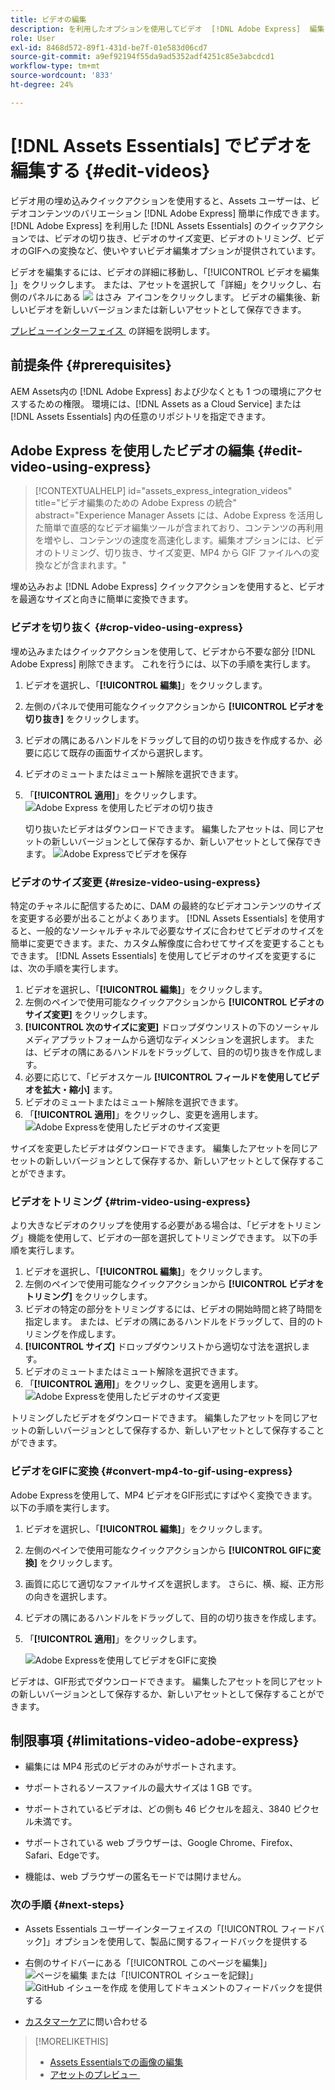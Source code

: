 ```yaml
---
title: ビデオの編集
description: を利用したオプションを使用してビデオ  [!DNL Adobe Express]  編集し、更新したビデオをバージョンとして保存します。
role: User
exl-id: 8468d572-89f1-431d-be7f-01e583d06cd7
source-git-commit: a9ef92194f55da9ad5352adf4251c85e3abcdcd1
workflow-type: tm+mt
source-wordcount: '833'
ht-degree: 24%

---
```


# [!DNL Assets Essentials] でビデオを編集する {#edit-videos}

ビデオ用の埋め込みクイックアクションを使用すると、Assets ユーザーは、ビデオコンテンツのバリエーション [!DNL Adobe Express] 簡単に作成できます。 [!DNL Adobe Express] を利用した [!DNL Assets Essentials] のクイックアクションでは、ビデオの切り抜き、ビデオのサイズ変更、ビデオのトリミング、ビデオのGIFへの変換など、使いやすいビデオ編集オプションが提供されています。

ビデオを編集するには、ビデオの詳細に移動し、「[!UICONTROL &#x200B; ビデオを編集 &#x200B;]」をクリックします。 または、アセットを選択して「詳細」をクリックし、右側のパネルにある ![&#x200B; はさみ &#x200B;](assets/do-not-localize/cut.svg) アイコンをクリックします。 ビデオの編集後、新しいビデオを新しいバージョンまたは新しいアセットとして保存できます。

[&#x200B; プレビューインターフェイス &#x200B;](/help/using/navigate-view.md#preview-assets) の詳細を説明します。

## 前提条件 {#prerequisites}

AEM Assets内の [!DNL Adobe Express] および少なくとも 1 つの環境にアクセスするための権限。 環境には、[!DNL Assets as a Cloud Service] または [!DNL Assets Essentials] 内の任意のリポジトリを指定できます。

## Adobe Express を使用したビデオの編集 {#edit-video-using-express}

>[!CONTEXTUALHELP]
>id="assets_express_integration_videos"
>title="ビデオ編集のための Adobe Express の統合"
>abstract="Experience Manager Assets には、Adobe Express を活用した簡単で直感的なビデオ編集ツールが含まれており、コンテンツの再利用を増やし、コンテンツの速度を高速化します。編集オプションには、ビデオのトリミング、切り抜き、サイズ変更、MP4 から GIF ファイルへの変換などが含まれます。"

埋め込みおよ [!DNL Adobe Express] クイックアクションを使用すると、ビデオを最適なサイズと向きに簡単に変換できます。

### ビデオを切り抜く {#crop-video-using-express}

埋め込みまたはクイックアクションを使用して、ビデオから不要な部分 [!DNL Adobe Express] 削除できます。 これを行うには、以下の手順を実行します。

1. ビデオを選択し、「**[!UICONTROL 編集]**」をクリックします。
2. 左側のパネルで使用可能なクイックアクションから **[!UICONTROL ビデオを切り抜き]** をクリックします。
3. ビデオの隅にあるハンドルをドラッグして目的の切り抜きを作成するか、必要に応じて既存の画面サイズから選択します。
4. ビデオのミュートまたはミュート解除を選択できます。
5. 「**[!UICONTROL 適用]**」をクリックします。
   ![Adobe Express を使用したビデオの切り抜き](/help/using/assets/adobe-express-crop-video.png)

   切り抜いたビデオはダウンロードできます。 編集したアセットは、同じアセットの新しいバージョンとして保存するか、新しいアセットとして保存できます。 ![Adobe Expressでビデオを保存 &#x200B;](/help/using/assets/adobe-express-save-video.png)

### ビデオのサイズ変更 {#resize-video-using-express}

特定のチャネルに配信するために、DAM の最終的なビデオコンテンツのサイズを変更する必要が出ることがよくあります。 [!DNL Assets Essentials] を使用すると、一般的なソーシャルチャネルで必要なサイズに合わせてビデオのサイズを簡単に変更できます。また、カスタム解像度に合わせてサイズを変更することもできます。 [!DNL Assets Essentials] を使用してビデオのサイズを変更するには、次の手順を実行します。

1. ビデオを選択し、「**[!UICONTROL 編集]**」をクリックします。
2. 左側のペインで使用可能なクイックアクションから **[!UICONTROL ビデオのサイズ変更]** をクリックします。
3. **[!UICONTROL 次のサイズに変更]** ドロップダウンリストの下のソーシャルメディアプラットフォームから適切なディメンションを選択します。 または、ビデオの隅にあるハンドルをドラッグして、目的の切り抜きを作成します。
4. 必要に応じて、「ビデオスケール **[!UICONTROL フィールドを使用してビデオを拡大・縮小]** ます。
5. ビデオのミュートまたはミュート解除を選択できます。
6. 「**[!UICONTROL 適用]**」をクリックし、変更を適用します。
   ![Adobe Expressを使用したビデオのサイズ変更 &#x200B;](/help/using/assets/adobe-express-resize-video.png)

サイズを変更したビデオはダウンロードできます。 編集したアセットを同じアセットの新しいバージョンとして保存するか、新しいアセットとして保存することができます。

### ビデオをトリミング {#trim-video-using-express}

より大きなビデオのクリップを使用する必要がある場合は、「ビデオをトリミング」機能を使用して、ビデオの一部を選択してトリミングできます。 以下の手順を実行します。

1. ビデオを選択し、「**[!UICONTROL 編集]**」をクリックします。
2. 左側のペインで使用可能なクイックアクションから **[!UICONTROL ビデオをトリミング]** をクリックします。
3. ビデオの特定の部分をトリミングするには、ビデオの開始時間と終了時間を指定します。 または、ビデオの隅にあるハンドルをドラッグして、目的のトリミングを作成します。
4. **[!UICONTROL サイズ]** ドロップダウンリストから適切な寸法を選択します。
5. ビデオのミュートまたはミュート解除を選択できます。
6. 「**[!UICONTROL 適用]**」をクリックし、変更を適用します。
   ![Adobe Expressを使用したビデオのサイズ変更 &#x200B;](/help/using/assets/adobe-express-trim-video.png)

トリミングしたビデオをダウンロードできます。 編集したアセットを同じアセットの新しいバージョンとして保存するか、新しいアセットとして保存することができます。

### ビデオをGIFに変換 {#convert-mp4-to-gif-using-express}

Adobe Expressを使用して、MP4 ビデオをGIF形式にすばやく変換できます。 以下の手順を実行します。

1. ビデオを選択し、「**[!UICONTROL 編集]**」をクリックします。
2. 左側のペインで使用可能なクイックアクションから **[!UICONTROL GIFに変換]** をクリックします。
3. 画質に応じて適切なファイルサイズを選択します。 さらに、横、縦、正方形の向きを選択します。
4. ビデオの隅にあるハンドルをドラッグして、目的の切り抜きを作成します。
5. 「**[!UICONTROL 適用]**」をクリックします。

   ![Adobe Expressを使用してビデオをGIFに変換 &#x200B;](/help/using/assets/adobe-express-convert-video-to-gif.png)

ビデオは、GIF形式でダウンロードできます。 編集したアセットを同じアセットの新しいバージョンとして保存するか、新しいアセットとして保存することができます。

## 制限事項 {#limitations-video-adobe-express}

* 編集には MP4 形式のビデオのみがサポートされます。

* サポートされるソースファイルの最大サイズは 1 GB です。

* サポートされているビデオは、どの側も 46 ピクセルを超え、3840 ピクセル未満です。

* サポートされている web ブラウザーは、Google Chrome、Firefox、Safari、Edgeです。

* 機能は、web ブラウザーの匿名モードでは開けません。

### 次の手順 {#next-steps}

* Assets Essentials ユーザーインターフェイスの「[!UICONTROL フィードバック]」オプションを使用して、製品に関するフィードバックを提供する

* 右側のサイドバーにある「[!UICONTROL このページを編集]」 ![ページを編集](assets/do-not-localize/edit-page.png) または「[!UICONTROL イシューを記録]」 ![GitHub イシューを作成](assets/do-not-localize/github-issue.png) を使用してドキュメントのフィードバックを提供する

* [カスタマーケア](https://experienceleague.adobe.com/ja?support-solution=General#support)に問い合わせる

>[!MORELIKETHIS]
>
>* [Assets Essentialsでの画像の編集 &#x200B;](/help/using/edit-images.md)
>* [&#x200B; アセットのプレビュー &#x200B;](/help/using/navigate-view.md#preview-assets)
